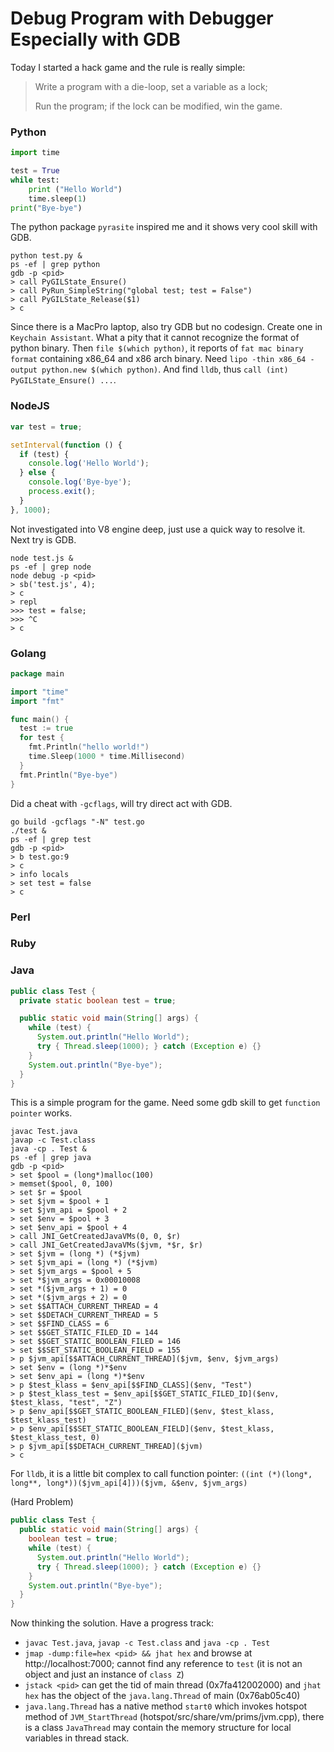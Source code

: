 # Debug Program with Debugger Especially with GDB

Today I started a hack game and the rule is really simple:

> Write a program with a die-loop, set a variable as a lock;
>
> Run the program; if the lock can be modified, win the game.

### Python

```python
import time

test = True
while test:
    print ("Hello World")
    time.sleep(1)
print("Bye-bye")
```

The python package `pyrasite` inspired me and it shows very cool skill with GDB.

```
python test.py &
ps -ef | grep python
gdb -p <pid>
> call PyGILState_Ensure()
> call PyRun_SimpleString("global test; test = False")
> call PyGILState_Release($1)
> c
```

Since there is a MacPro laptop, also try GDB but no codesign.
Create one in `Keychain Assistant`.
What a pity that it cannot recognize the format of python binary.
Then `file $(which python)`, it
reports of `fat mac binary format` containing x86_64 and x86 arch binary.
Need `lipo -thin x86_64 -output python.new $(which python)`.
And find `lldb`, thus `call (int) PyGILState_Ensure() ...`.

### NodeJS

```js
var test = true;

setInterval(function () {
  if (test) {
    console.log('Hello World');
  } else {
    console.log('Bye-bye');
    process.exit();
  }
}, 1000);
```

Not investigated into V8 engine deep, just use a quick way to resolve it. Next try is GDB.

```
node test.js &
ps -ef | grep node
node debug -p <pid>
> sb('test.js', 4);
> c
> repl
>>> test = false;
>>> ^C
> c
```

### Golang

```go
package main

import "time"
import "fmt"

func main() {
  test := true
  for test {
    fmt.Println("hello world!")
    time.Sleep(1000 * time.Millisecond)
  }
  fmt.Println("Bye-bye")
}
```

Did a cheat with `-gcflags`, will try direct act with GDB.

```
go build -gcflags "-N" test.go
./test &
ps -ef | grep test
gdb -p <pid>
> b test.go:9
> c
> info locals
> set test = false
> c
```

### Perl

### Ruby

### Java

```java
public class Test {
  private static boolean test = true;

  public static void main(String[] args) {
    while (test) {
      System.out.println("Hello World");
      try { Thread.sleep(1000); } catch (Exception e) {}
    }
    System.out.println("Bye-bye");
  }
}
```

This is a simple program for the game.
Need some gdb skill to get `function pointer` works.

```
javac Test.java
javap -c Test.class
java -cp . Test &
ps -ef | grep java
gdb -p <pid>
> set $pool = (long*)malloc(100)
> memset($pool, 0, 100)
> set $r = $pool
> set $jvm = $pool + 1
> set $jvm_api = $pool + 2
> set $env = $pool + 3
> set $env_api = $pool + 4
> call JNI_GetCreatedJavaVMs(0, 0, $r)
> call JNI_GetCreatedJavaVMs($jvm, *$r, $r)
> set $jvm = (long *) (*$jvm)
> set $jvm_api = (long *) (*$jvm)
> set $jvm_args = $pool + 5
> set *$jvm_args = 0x00010008
> set *($jvm_args + 1) = 0
> set *($jvm_args + 2) = 0
> set $$ATTACH_CURRENT_THREAD = 4
> set $$DETACH_CURRENT_THREAD = 5
> set $$FIND_CLASS = 6
> set $$GET_STATIC_FILED_ID = 144
> set $$GET_STATIC_BOOLEAN_FILED = 146
> set $$SET_STATIC_BOOLEAN_FIELD = 155
> p $jvm_api[$$ATTACH_CURRENT_THREAD]($jvm, $env, $jvm_args)
> set $env = (long *)*$env
> set $env_api = (long *)*$env
> p $test_klass = $env_api[$$FIND_CLASS]($env, "Test")
> p $test_klass_test = $env_api[$$GET_STATIC_FILED_ID]($env, $test_klass, "test", "Z")
> p $env_api[$$GET_STATIC_BOOLEAN_FILED]($env, $test_klass, $test_klass_test)
> p $env_api[$$SET_STATIC_BOOLEAN_FIELD]($env, $test_klass, $test_klass_test, 0)
> p $jvm_api[$$DETACH_CURRENT_THREAD]($jvm)
> c
```

For `lldb`, it is a little bit complex to call function pointer:
`((int (*)(long*, long**, long*))($jvm_api[4]))($jvm, &$env, $jvm_args)`

(Hard Problem)

```java
public class Test {
  public static void main(String[] args) {
    boolean test = true;
    while (test) {
      System.out.println("Hello World");
      try { Thread.sleep(1000); } catch (Exception e) {}
    }
    System.out.println("Bye-bye");
  }
}
```

Now thinking the solution. Have a progress track:

- `javac Test.java`, `javap -c Test.class` and `java -cp . Test`
- `jmap -dump:file=hex <pid> && jhat hex` and browse at http://localhost:7000;
cannot find any reference to `test` (it is not an object and just an instance of `class Z`)
- `jstack <pid>` can get the tid of main thread (0x7fa412002000)
and `jhat hex` has the object of the `java.lang.Thread` of main (0x76ab05c40)
- `java.lang.Thread` has a native method `start0`
which invokes hotspot method of `JVM_StartThread` (hotspot/src/share/vm/prims/jvm.cpp),
there is a class `JavaThread` may contain the memory structure for local variables in thread stack.

